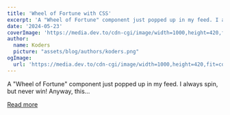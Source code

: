 ```yaml
---
title: 'Wheel of Fortune with CSS'
excerpt: 'A "Wheel of Fortune" component just popped up in my feed. I always spin, but never win! Anyway, this...'
date: '2024-05-23'
coverImage: 'https://media.dev.to/cdn-cgi/image/width=1000,height=420,fit=cover,gravity=auto,format=auto/https%3A%2F%2Fdev-to-uploads.s3.amazonaws.com%2Fuploads%2Farticles%2Frsy67j5uc9urx4h9vnms.jpg'
author:
  name: Koders
  picture: "assets/blog/authors/koders.png"
ogImage:
  url: 'https://media.dev.to/cdn-cgi/image/width=1000,height=420,fit=cover,gravity=auto,format=auto/https%3A%2F%2Fdev-to-uploads.s3.amazonaws.com%2Fuploads%2Farticles%2Frsy67j5uc9urx4h9vnms.jpg'
---
```


A "Wheel of Fortune" component just popped up in my feed. I always spin, but never win! Anyway, this...

[Read more](https://dev.to/madsstoumann/wheel-of-fortune-with-css-p-pi-1ne9)
